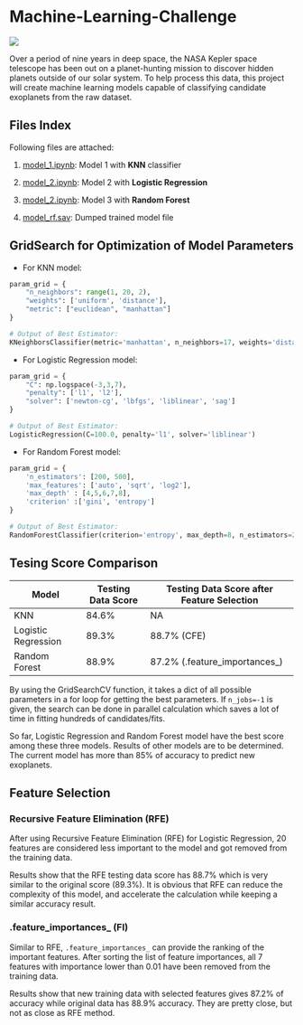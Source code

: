 # Machine-Learning-Challenge

<img src="https://github.com/kk-deng/Machine-Learning-Challenge/blob/main/image/nasa-incredible-map-4000-exoplanets.jpg">

Over a period of nine years in deep space, the NASA Kepler space telescope has been out on a planet-hunting mission to discover hidden planets outside of our solar system.
To help process this data, this project will create machine learning models capable of classifying candidate exoplanets from the raw dataset.

## Files Index

Following files are attached:

1. <a href="https://github.com/kk-deng/Machine-Learning-Challenge/blob/main/model_1.ipynb">model_1.ipynb</a>: Model 1 with **KNN** classifier

2. <a href="https://github.com/kk-deng/Machine-Learning-Challenge/blob/main/model_2.ipynb">model_2.ipynb</a>: Model 2 with **Logistic Regression**

3. <a href="https://github.com/kk-deng/Machine-Learning-Challenge/blob/main/model_3.ipynb">model_2.ipynb</a>: Model 3 with **Random Forest**

4. <a href="https://github.com/kk-deng/Machine-Learning-Challenge/blob/main/model_rf.sav">model_rf.sav</a>: Dumped trained model file

## GridSearch for Optimization of Model Parameters

* For KNN model:

```python
param_grid = {
    "n_neighbors": range(1, 20, 2),
    "weights": ['uniform', 'distance'],
    "metric": ["euclidean", "manhattan"]
}

# Output of Best Estimator: 
KNeighborsClassifier(metric='manhattan', n_neighbors=17, weights='distance')

```

* For Logistic Regression model:

```python
param_grid = {
    "C": np.logspace(-3,3,7),
    "penalty": ['l1', 'l2'],
    "solver": ['newton-cg', 'lbfgs', 'liblinear', 'sag']
}

# Output of Best Estimator: 
LogisticRegression(C=100.0, penalty='l1', solver='liblinear')

```

* For Random Forest model:

```python
param_grid = { 
    'n_estimators': [200, 500],
    'max_features': ['auto', 'sqrt', 'log2'],
    'max_depth' : [4,5,6,7,8],
    'criterion' :['gini', 'entropy']
}

# Output of Best Estimator: 
RandomForestClassifier(criterion='entropy', max_depth=8, n_estimators=200)

```

## Tesing Score Comparison

| Model | Testing Data Score | Testing Data Score after Feature Selection |
|---|---|---|
| KNN | 84.6% | NA |
| Logistic Regression | 89.3% | 88.7% (CFE) |
| Random Forest | 88.9% | 87.2% (.feature_importances_) |

By using the GridSearchCV function, it takes a dict of all possible parameters in a for loop for getting the best parameters. If `n_jobs=-1` is given, the search can be done in parallel calculation which saves a lot of time in fitting hundreds of candidates/fits.

So far, Logistic Regression and Random Forest model have the best score among these three models. Results of other models are to be determined. The current model has more than 85% of accuracy to predict new exoplanets.

## Feature Selection

### Recursive Feature Elimination (RFE)

After using Recursive Feature Elimination (RFE) for Logistic Regression, 20 features are considered less important to the model and got removed from the training data. 

Results show that the RFE testing data score has 88.7% which is very similar to the original score (89.3%). It is obvious that RFE can reduce the complexity of this model, and accelerate the calculation while keeping a similar accuracy result.

### .feature_importances_ (FI)

Similar to RFE, `.feature_importances_` can provide the ranking of the important features. After sorting the list of feature importances, all 7 features with importance lower than 0.01 have been removed from the training data.

Results show that new training data with selected features gives 87.2% of accuracy while original data has 88.9% accuracy. They are pretty close, but not as close as RFE method.
